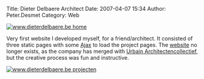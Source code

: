 Title: Dieter Delbaere Architect
Date: 2007-04-07 15:34
Author: Peter.Desmet
Category: Web

[![www.dieterdelbaere.be home][]][www.dieterdelbaere.be home]

Very first website I developed myself, for a friend/architect. It
consisted of three static pages with some [Ajax][] to load the project
pages. The [website][] no longer exists, as the company has merged with
[Urbain Architectencollectief][], but the creative process was fun and
instructive.

[![www.dieterdelbaere.be projecten][]][www.dieterdelbaere.be projecten]

  [www.dieterdelbaere.be home]: http://www.anderhalv.be/wp-content/uploads/web-dieterdelbaere-home.png
  [Ajax]: http://www.dynamicdrive.com/
  [website]: http://www.dieterdelbaere.be
  [Urbain Architectencollectief]: http://www.urbain-ac.be/
  [www.dieterdelbaere.be projecten]: http://www.anderhalv.be/wp-content/uploads/web-dieterdelbaere-projecten.png
